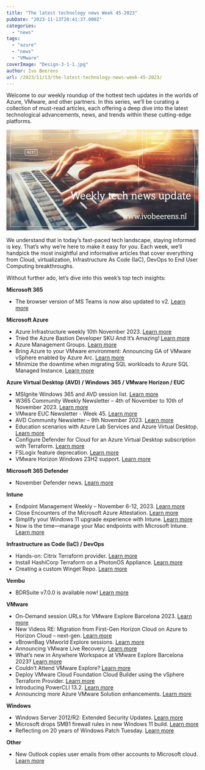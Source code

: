 ```yaml
---
title: "The latest technology news Week 45-2023"
pubDate: "2023-11-13T20:41:37.000Z"
categories: 
  - "news"
tags: 
  - "azure"
  - "news"
  - "VMware"
coverImage: "Design-3-1-1.jpg"
author: Ivo Beerens
url: /2023/11/13/the-latest-technology-news-week-45-2023/
---
```


Welcome to our weekly roundup of the hottest tech updates in the worlds of Azure, VMware, and other partners. In this series, we’ll be curating a collection of must-read articles, each offering a deep dive into the latest technological advancements, news, and trends within these cutting-edge platforms.

![newsletter](images/Design-3-1-1.jpg)

We understand that in today’s fast-paced tech landscape, staying informed is key. That’s why we’re here to make it easy for you. Each week, we’ll handpick the most insightful and informative articles that cover everything from Cloud, virtualization, Infrastructure As Code (IaC), DevOps to End User Computing breakthroughs.

Without further ado, let’s dive into this week’s top tech insights:

**Microsoft 365**

- The browser version of MS Teams is now also updated to v2. [Learn more](https://lnkd.in/er6fSwQr)

**Microsoft Azure**

- Azure Infrastructure weekly 10th November 2023. [Learn more](https://youtu.be/fSQTlDyXIBE?si=AMi7_YWemjfg4Mb-)
- Tried the Azure Bastion Developer SKU And It’s Amazing! [Learn more](https://youtu.be/2FkB8xPYCow?si=UWPnnOBs8yNeYrnZ)
- Azure Management Groups. [Learn more](https://youtu.be/0wuaXqPA53U?si=QDSoJAAgGiGaRsaB)
- Bring Azure to your VMware environment: Announcing GA of VMware vSphere enabled by Azure Arc. [Learn more](https://techcommunity.microsoft.com/t5/azure-arc-blog/bring-azure-to-your-VMware-environment-announcing-ga-of-VMware/ba-p/3974305?WT)
- Minimize the downtime when migrating SQL workloads to Azure SQL Managed Instance. [Learn more](https://techcommunity.microsoft.com/t5/azure-sql-blog/minimize-the-downtime-when-migrating-sql-workloads-to-azure-sql/ba-p/3944585)

**Azure Virtual Desktop (AVD) / Windows 365 / VMware Horizon / EUC**

- MSIgnite Windows 365 and AVD session list. [Learn more](https://ignite.microsoft.com/en-US/sessions?search=Windows+365&sortBy=relevance)
- W365 Community Weekly Newsletter – 4th of November to 10th of November 2023. [Learn more](https://w365community.com/weekly-newsletter-4th-of-november-to-10th-of-november-2023)
- VMware EUC Newsletter - Week 45. [Learn more](https://blog.simonelberts.nl/2023/11/VMware-euc-newsletter-week-45.html)
- AVD Community Newsletter – 9th November 2023. [Learn more](https://avdcommunity.com/avd-community-newsletter-9th-november-2023/)
- Education scenarios with Azure Lab Services and Azure Virtual Desktop. [Learn more](https://techcommunity.microsoft.com/t5/azure-lab-services-blog/education-scenarios-with-azure-lab-services-and-azure-virtual/ba-p/3737800)
- Configure Defender for Cloud for an Azure Virtual Desktop subscription with Terraform. [Learn more](https://johanvanneuville.com/automation/configure-defender-for-cloud-for-an-azure-virtual-desktop-subscription-with-terraform/)
- FSLogix feature deprecation. [Learn more](https://learn.microsoft.com/en-us/fslogix/troubleshooting-feature-deprecation)
- VMware Horizon Windows 23H2 support. [Learn more](https://kb.VMware.com/s/article/78714)

**Microsoft 365 Defender**

- November Defender news. [Learn more](https://youtu.be/F-iv60ehswg?si=uunEqfG3wnN1r88a)

**Intune**

- Endpoint Management Weekly – November 6-12, 2023. [Learn more](https://www.danielengberg.com/newsletter-november-6-12-2023/)
- Close Encounters of the Microsoft Azure Attestation. [Learn more](https://call4cloud.nl/2023/08/close-encounters-of-the-microsoft-azure-attestation/)
- Simplify your Windows 11 upgrade experience with Intune. [Learn more](https://techcommunity.microsoft.com/t5/windows-it-pro-blog/simplify-your-windows-11-upgrade-experience-with-intune/bc-p/3976764)
- Now is the time—manage your Mac endpoints with Microsoft Intune. [Learn more](https://techcommunity.microsoft.com/t5/microsoft-intune-blog/now-is-the-time-manage-your-mac-endpoints-with-microsoft-intune/ba-p/3974449)

**Infrastructure as Code (IaC) / DevOps**

- Hands-on: Citrix Terraform provider. [Learn more](https://www.logitblog.com/hands-on-citrix-terraform-provider/)
- Install HashiCorp Terraform on a PhotonOS Appliance. [Learn more](https://lifeofbrianoc.com/2023/11/10/install-hashicorp-terraform-on-a-photonos-appliance/)
- Creating a custom Winget Repo. [Learn more](https://andrewstaylor.com/2023/11/09/creating-a-custom-winget-repo/)

**Vembu**

- BDRSuite v7.0.0 is available now! [Learn more](https://www.bdrsuite.com/vembu-bdr-suite-release-notes/)

**VMware**

- On-Demand session URLs for VMware Explore Barcelona 2023. [Learn more](https://williamlam.com/2023/11/on-demand-session-urls-for-VMware-explore-barcelona-2023.html)
- New Videos RE: Migration from First-Gen Horizon Cloud on Azure to Horizon Cloud – next-gen. [Learn more](https://techzone.VMware.com/blog/new-videos-re-migration-first-gen-horizon-cloud-azure-horizon-cloud-next-gen?utm_source=dlvr.it&utm_medium=linkedin)
- vBrownBag VMworld Explore sessions. [Learn more](https://www.youtube.com/@vBrownBag/videos)
- Announcing VMware Live Recovery. [Learn more](https://blogs.VMware.com/virtualblocks/2023/11/06/announcing-VMware-live-recovery/)
- What’s new in Anywhere Workspace at VMware Explore Barcelona 2023? [Learn more](https://blogs.VMware.com/euc/2023/11/whats-new-in-anywhere-workspace-at-VMware-explore-barcelona-2023.html)
- Couldn’t Attend VMware Explore? [Learn more](https://www.VMware.com/explore/eu.html)
- Deploy VMware Cloud Foundation Cloud Builder using the vSphere Terraform Provider. [Learn more](https://lifeofbrianoc.com/2023/11/09/deploy-VMware-cloud-foundation-cloud-builder-using-the-vSphere-terraform-provider/)
- Introducing PowerCLI 13.2. [Learn more](https://blogs.VMware.com/PowerCLI/2023/11/introducing-powercli-13-2.html)
- Announcing more Azure VMware Solution enhancements. [Learn more](https://techcommunity.microsoft.com/t5/azure-migration-and/announcing-more-azure-VMware-solution-enhancements/ba-p/3967941)

**Windows**

- Windows Server 2012/R2: Extended Security Updates. [Learn more](https://techcommunity.microsoft.com/t5/windows-it-pro-blog/windows-server-2012-r2-extended-security-updates/ba-p/3976610)
- Microsoft drops SMB1 firewall rules in new Windows 11 build. [Learn more](https://www.bleepingcomputer.com/news/microsoft/microsoft-drops-smb1-firewall-rules-in-new-windows-11-build/)
- Reflecting on 20 years of Windows Patch Tuesday. [Learn more](https://blogs.windows.com/windowsexperience/2023/11/09/reflecting-on-20-years-of-windows-patch-tuesday/)

**Other**

- New Outlook copies user emails from other accounts to Microsoft cloud. [Learn more](https://cybernews.com/privacy/new-outlook-copies-user-emails-to-microsoft-cloud/)